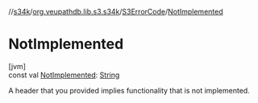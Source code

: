 //[s34k](../../../index.md)/[org.veupathdb.lib.s3.s34k](../index.md)/[S3ErrorCode](index.md)/[NotImplemented](-not-implemented.md)

# NotImplemented

[jvm]\
const val [NotImplemented](-not-implemented.md): [String](https://kotlinlang.org/api/latest/jvm/stdlib/kotlin/-string/index.html)

A header that you provided implies functionality that is not implemented.
